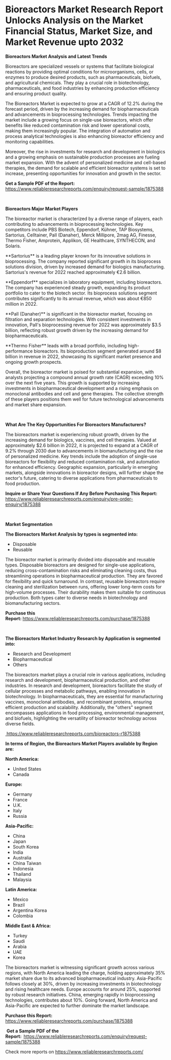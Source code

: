 <p><h1>Bioreactors Market Research Report Unlocks Analysis on the Market Financial Status, Market Size, and Market Revenue upto 2032</h1></p><p><strong>Bioreactors Market Analysis and Latest Trends</strong></p>
<p><p>Bioreactors are specialized vessels or systems that facilitate biological reactions by providing optimal conditions for microorganisms, cells, or enzymes to produce desired products, such as pharmaceuticals, biofuels, and agricultural chemicals. They play a crucial role in biotechnology, pharmaceuticals, and food industries by enhancing production efficiency and ensuring product quality.</p><p>The Bioreactors Market is expected to grow at a CAGR of 12.2% during the forecast period, driven by the increasing demand for biopharmaceuticals and advancements in bioprocessing technologies. Trends impacting the market include a growing focus on single-use bioreactors, which offer benefits like reduced contamination risk and lower operational costs, making them increasingly popular. The integration of automation and process analytical technologies is also enhancing bioreactor efficiency and monitoring capabilities.</p><p>Moreover, the rise in investments for research and development in biologics and a growing emphasis on sustainable production processes are fueling market expansion. With the advent of personalized medicine and cell-based therapies, the demand for scalable and efficient bioreactor systems is set to increase, presenting opportunities for innovation and growth in the sector.</p></p>
<p><strong>Get a Sample PDF of the Report:&nbsp;</strong> <a href="https://www.reliableresearchreports.com/enquiry/request-sample/1875388?utm_campaign=2644&utm_medium=2&utm_source=Github&utm_content=ia&utm_term=04032025&utm_id=bioreactors">https://www.reliableresearchreports.com/enquiry/request-sample/1875388</a></p>
<p>&nbsp;</p>
<p><strong>Bioreactors Major Market Players</strong></p>
<p><p>The bioreactor market is characterized by a diverse range of players, each contributing to advancements in bioprocessing technologies. Key competitors include PBS Biotech, Eppendorf, Kühner, TAP Biosystems, Sartorius, Celltainer, Pall (Danaher), Merck Millipore, 2mag AG, Finesse, Thermo Fisher, Amprotein, Applikon, GE Healthcare, SYNTHECON, and Solaris.</p><p>**Sartorius** is a leading player known for its innovative solutions in bioprocessing. The company reported significant growth in its bioprocess solutions division, driven by increased demand for biologics manufacturing. Sartorius's revenue for 2022 reached approximately €2.6 billion.</p><p>**Eppendorf** specializes in laboratory equipment, including bioreactors. The company has experienced steady growth, expanding its product portfolio to cater to the biotech sector. Its bioprocess solutions segment contributes significantly to its annual revenue, which was about €850 million in 2022.</p><p>**Pall (Danaher)** is significant in the bioreactor market, focusing on filtration and separation technologies. With consistent investments in innovation, Pall's bioprocessing revenue for 2022 was approximately $3.5 billion, reflecting robust growth driven by the increasing demand for biopharmaceuticals.</p><p>**Thermo Fisher** leads with a broad portfolio, including high-performance bioreactors. Its bioproduction segment generated around $8 billion in revenue in 2022, showcasing its significant market presence and ongoing growth prospects.</p><p>Overall, the bioreactor market is poised for substantial expansion, with analysts projecting a compound annual growth rate (CAGR) exceeding 10% over the next five years. This growth is supported by increasing investments in biopharmaceutical development and a rising emphasis on monoclonal antibodies and cell and gene therapies. The collective strength of these players positions them well for future technological advancements and market share expansion.</p></p>
<p>&nbsp;</p>
<p><strong>What Are The Key Opportunities For Bioreactors Manufacturers?</strong></p>
<p><p>The bioreactors market is experiencing robust growth, driven by the increasing demand for biologics, vaccines, and cell therapies. Valued at approximately $2.6 billion in 2022, it is projected to expand at a CAGR of 9.2% through 2030 due to advancements in biomanufacturing and the rise of personalized medicine. Key trends include the adoption of single-use bioreactors for flexibility and reduced contamination risk, and automation for enhanced efficiency. Geographic expansion, particularly in emerging markets, alongside innovations in bioreactor designs, will further shape the sector's future, catering to diverse applications from pharmaceuticals to food production.</p></p>
<p><strong>Inquire or Share Your Questions If Any Before Purchasing This Report:</strong> <a href="https://www.reliableresearchreports.com/enquiry/pre-order-enquiry/1875388?utm_campaign=2644&utm_medium=2&utm_source=Github&utm_content=ia&utm_term=04032025&utm_id=bioreactors">https://www.reliableresearchreports.com/enquiry/pre-order-enquiry/1875388</a></p>
<p>&nbsp;</p>
<p><strong>Market Segmentation</strong></p>
<p><strong>The Bioreactors Market Analysis by types is segmented into:</strong></p>
<p><ul><li>Disposable</li><li>Reusable</li></ul></p>
<p><p>The bioreactor market is primarily divided into disposable and reusable types. Disposable bioreactors are designed for single-use applications, reducing cross-contamination risks and eliminating cleaning costs, thus streamlining operations in biopharmaceutical production. They are favored for flexibility and quick turnaround. In contrast, reusable bioreactors require cleaning and sterilization between runs, offering lower long-term costs for high-volume processes. Their durability makes them suitable for continuous production. Both types cater to diverse needs in biotechnology and biomanufacturing sectors.</p></p>
<p><strong>Purchase this Report:&nbsp;</strong><a href="https://www.reliableresearchreports.com/purchase/1875388?utm_campaign=2644&utm_medium=2&utm_source=Github&utm_content=ia&utm_term=04032025&utm_id=bioreactors">https://www.reliableresearchreports.com/purchase/1875388</a></p>
<p>&nbsp;</p>
<p><strong>The Bioreactors Market Industry Research by Application is segmented into:</strong></p>
<p><ul><li>Research and Development</li><li>Biopharmaceutical</li><li>Others</li></ul></p>
<p><p>The bioreactors market plays a crucial role in various applications, including research and development, biopharmaceutical production, and other industries. In research and development, bioreactors facilitate the study of cellular processes and metabolic pathways, enabling innovation in biotechnology. In biopharmaceuticals, they are essential for manufacturing vaccines, monoclonal antibodies, and recombinant proteins, ensuring efficient production and scalability. Additionally, the "others" segment encompasses applications in food processing, environmental management, and biofuels, highlighting the versatility of bioreactor technology across diverse fields.</p></p>
<p><a href="https://www.reliableresearchreports.com/bioreactors-r1875388?utm_campaign=2644&utm_medium=2&utm_source=Github&utm_content=ia&utm_term=04032025&utm_id=bioreactors">&nbsp;https://www.reliableresearchreports.com/bioreactors-r1875388</a></p>
<p><strong>In terms of Region, the Bioreactors Market Players available by Region are:</strong></p>
<p>
    <p> <strong> North America: </strong>
        <ul>
            <li>United States</li>
            <li>Canada</li>
        </ul>
        </p> 
    <p> <strong> Europe: </strong>
        <ul>
            <li>Germany</li>
            <li>France</li>
            <li>U.K.</li>
            <li>Italy</li>
            <li>Russia</li>
        </ul>
        </p> 
    <p> <strong> Asia-Pacific: </strong>
        <ul>
            <li>China</li>
            <li>Japan</li>
            <li>South Korea</li>
            <li>India</li>
            <li>Australia</li>
            <li>China Taiwan</li>
            <li>Indonesia</li>
            <li>Thailand</li>
            <li>Malaysia</li>
        </ul>
        </p> 
    <p> <strong> Latin America: </strong>
        <ul>
            <li>Mexico</li>
            <li>Brazil</li>
            <li>Argentina Korea</li>
            <li>Colombia</li>
        </ul>
        </p> 
    <p> <strong> Middle East & Africa: </strong>
        <ul>
            <li>Turkey</li>
            <li>Saudi</li>
            <li>Arabia</li>
            <li>UAE</li>
            <li>Korea</li>
        </ul>
    </p>
    </p>
<p><p>The bioreactors market is witnessing significant growth across various regions, with North America leading the charge, holding approximately 35% market share due to its advanced biopharmaceutical industry. Asia-Pacific follows closely at 30%, driven by increasing investments in biotechnology and rising healthcare needs. Europe accounts for around 25%, supported by robust research initiatives. China, emerging rapidly in bioprocessing technologies, contributes about 10%. Going forward, North America and Asia-Pacific are expected to further dominate the market landscape.</p></p>
<p><strong>Purchase this Report: </strong><a href="https://www.reliableresearchreports.com/purchase/1875388?utm_campaign=2644&utm_medium=2&utm_source=Github&utm_content=ia&utm_term=04032025&utm_id=bioreactors">https://www.reliableresearchreports.com/purchase/1875388</a></p>
<p>&nbsp;<strong>Get a Sample PDF of the Report:&nbsp;&nbsp;</strong><a href="https://www.reliableresearchreports.com/enquiry/request-sample/1875388?utm_campaign=2644&utm_medium=2&utm_source=Github&utm_content=ia&utm_term=04032025&utm_id=bioreactors">https://www.reliableresearchreports.com/enquiry/request-sample/1875388</a></p>
<p><strong></strong></p>
<p>Check more reports on <a href="https://www.reliableresearchreports.com/?utm_campaign=2644&utm_medium=2&utm_source=Github&utm_content=ia&utm_term=04032025&utm_id=bioreactors">https://www.reliableresearchreports.com/</a></p>